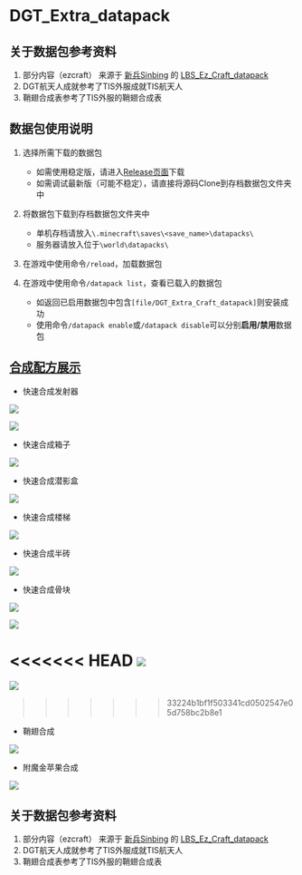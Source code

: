# DGT_Extra_datapack

## 关于数据包参考资料

1. 部分内容（ezcraft） 来源于 [新兵Sinbing](https://space.bilibili.com/1446187/) 的 [LBS_Ez_Craft_datapack](https://github.com/Sinbing/LBS_Ez_Craft_datapack)
2. DGT航天人成就参考了TIS外服成就TIS航天人
3. 鞘翅合成表参考了TIS外服的鞘翅合成表

## 数据包使用说明  
1. 选择所需下载的数据包  
   - 如需使用稳定版，请进入[Release页面](https://github.com/huiki/DGT_Extra_Craft_datapack/releases)下载  
   - 如需调试最新版（可能不稳定），请直接将源码Clone到存档数据包文件夹中  

2. 将数据包下载到存档数据包文件夹中  
   - 单机存档请放入`\.minecraft\saves\<save_name>\datapacks\`  
   - 服务器请放入位于`\world\datapacks\`  

3. 在游戏中使用命令`/reload`，加载数据包  

4. 在游戏中使用命令`/datapack list`，查看已载入的数据包  
   - 如返回已启用数据包中包含`[file/DGT_Extra_Craft_datapack]`则安装成功  
   - 使用命令`/datapack enable`或`/datapack disable`可以分别**启用/禁用**数据包

## [合成配方展示](https://docs.qq.com/doc/DUEhhQmJMd0ZDUEtr?pub=1&dver=2.1.0)
- 快速合成发射器

![](https://s3.ax1x.com/2021/01/15/s0TNp4.png)

![](https://s3.ax1x.com/2021/01/15/s0TU1J.png)

- 快速合成箱子

![](https://s3.ax1x.com/2021/01/15/s0Tac9.png)

- 快速合成潜影盒

![](https://s3.ax1x.com/2021/01/15/s0T0n1.png)

- 快速合成楼梯

![](https://s3.ax1x.com/2021/01/15/s0TdXR.png)

- 快速合成半砖

![](https://s3.ax1x.com/2021/01/15/s0TB0x.png)

- 快速合成骨块

![](https://s3.ax1x.com/2021/01/15/s0TJtU.png)

![](https://s3.ax1x.com/2021/01/15/s0TYhF.png)

<<<<<<< HEAD
![](https://s3.ax1x.com/2021/01/15/sB9RmT.png)
=======
![](https://s3.ax1x.com/2021/01/15/s0TGkT.png)
>>>>>>> 33224b1bf1f503341cd0502547e05d758bc2b8e1

- 鞘翅合成

![](https://s3.ax1x.com/2021/01/15/s0T37V.png)

- 附魔金苹果合成

![](https://s3.ax1x.com/2021/01/15/s0T100.png)

## 关于数据包参考资料

1. 部分内容（ezcraft） 来源于 [新兵Sinbing](https://space.bilibili.com/1446187/) 的 [LBS_Ez_Craft_datapack](https://github.com/Sinbing/LBS_Ez_Craft_datapack)
2. DGT航天人成就参考了TIS外服成就TIS航天人
3. 鞘翅合成表参考了TIS外服的鞘翅合成表
